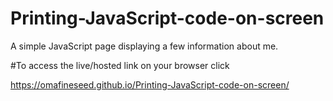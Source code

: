 # Printing-JavaScript-code-on-screen
A simple JavaScript page displaying a few information about me.


#To access the live/hosted link on your browser click 

 https://omafineseed.github.io/Printing-JavaScript-code-on-screen/
